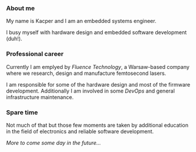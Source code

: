 ### About me
My name is Kacper and I am an embedded systems engineer.

I busy myself with hardware design and embedded software development (duh!).

### Professional career
Currently I am emplyed by *Fluence Technology*, a Warsaw-based company where we research, design and manufacture femtosecond lasers.

I am responsible for some of the hardware design and most of the firmware development. Additionally I am involved in some *DevOps* and general infrastructure maintenance.

### Spare time
Not much of that but those few moments are taken by additional education in the field of electronics and reliable software development.

*More to come some day in the future...*
